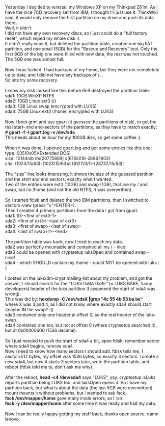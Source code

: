 <html><body><p>Yesterday I decided to reinstall my Windows XP on my Thinkpad Z61m. As I have the nice 7CD recovery set from IBM, I thought I'll just use it. ThinkWiki said, it would only remove the first partition on my drive and push its data there.<br>
Well, it didn't.<br>
I did not have any own recovery discs, so I just could do a "full factory reset", which wiped my whole disk :(<br>
It didn't really wipe it, but deleted the partition table, created one big FAT partition, and one small (5GB) for the "Rescue and Recovery" tool. Only the first 8GB of the big one were filled with new data, the rest was not touched. The 5GB one was almost full.<br>
<br>
Now I was fucked. I had backups of my home, but they were not completely up to date, and I did not have any backups of /...<br>
So lets try some recovery.<br>
<br>
I know my disk looked like this before RnR destroyed the partition table:<br>
sda1: 10GB WinXP NTFS<br>
sda2: 10GB Linux ext3 (/)<br>
sda3: 1GB Linux swap (encrypted with LUKS)<br>
sda4: 75GB Linux ext3 (/home, encrypted with LUKS)<br>
<br>
Now I boot grml and use gpart (it guesses the partitions of disk), to get the real start- and end-sectors of the partitions, as they have to match exactly:<br>
<strong># gpart -f -l gpart.log -v /dev/sda</strong><br>
This needs about an hour for my 100GB disk, so get some coffee ;)<br>
<br>
When it was done, I opened gpart.log and got some entries like this one:<br>
  type: 005(0x05)(Extended DOS)<br>
  size: 10144mb #s(20775888) s(8192016-28967903)<br>
  chs:  (1023/15/63)-(1023/15/63)d (8127/0/1)-(28737/15/63)r<br>
  <br>
The "size" line looks interesing, it shows the size of the guessed partition and the start and end sectors, exactly what I wanted.<br>
Two of the entries were ext3 (10GB) and swap (1GB), that are my / and swap, but no /home (and not the old NTFS, it was overwritten).<br>
<br>
So I started fdisk and deleted the two IBM partitions, then I switched to sectors-view (press "u"&lt;ENTER&gt;).<br>
Then I created 4 primary partitions from the data I got from gpart:<br>
sda1: 63-&lt;first of ext3-1&gt;<br>
sda2: &lt;first of ext3&gt;-&lt;last of ext3&gt;<br>
sda3: &lt;first of swap&gt;-&lt;last of swap&gt;<br>
sda4: &lt;last of swap+1&gt;-&lt;end&gt;<br>
<br>
The partition table was back, now I tried to reach my data.<br>
sda2 was perfectly mountable and contained all my / - nice!<br>
sda3 could be opened with cryptsetup luksOpen and contained swap - nice!<br>
sda4 - which SHOULD contain my /home - could NOT be opened with luks :(<br>
<br>
I posted on the luks/dm-crypt mailing-list about my problem, and got the answer, I should search for the "LUKS 0xBA 0xBE" (= LUKS BABE, funny developers) header of the luks partition (I assumend the start of sda4 was wrong).<br>
This was did by: <strong>hexdump -C /dev/sdaX |grep "4c 55 4b 53 ba be"</strong><br>
where X was 3 and 4, as I did not know, where exactly sda4 should start (maybe IN the swap? :()<br>
sda3 contained only one header at offset 0, so the real header of the luks-swap.<br>
sda4 contained one too, but not at offset 0 (where cryptsetup searched it), but at 0x00000600 (1536 decimal).<br>
<br>
So I just needed to push the start of sda4 a bit, open fdisk, remember sector where sda4 begins, remove sda4.<br>
Now I need to know how many sectors I should add. fdisk tells me, 1 sector=512 bytes, my offset was 1536 bytes, so exactly 3 sectors. I create a new sda4, but now it starts 3 sectors later, write the partition table, and reboot (fdisk told me to, don't ask me why).<br>
<br>
After the reboot, <strong>head -c4 /dev/sda4</strong> says "LUKS", yay. cryptsetup isLuks reports partition being LUKS too, and luksOpen opens it. So I have my partition back, but what is about the data (the last 5GB were overwritten).<br>
mount mounts it without problems, but I wanted to ask fsck.<br>
<strong>fsck /dev/mapper/home</strong> gave many inode errors, so I ran<br>
<strong>fsck -y /dev/mapper/home</strong> after some time it was ready and had my data.<br>
<br>
Now I can be really happy getting my stuff back, thanks open source, damn lenovo.</p></body></html>